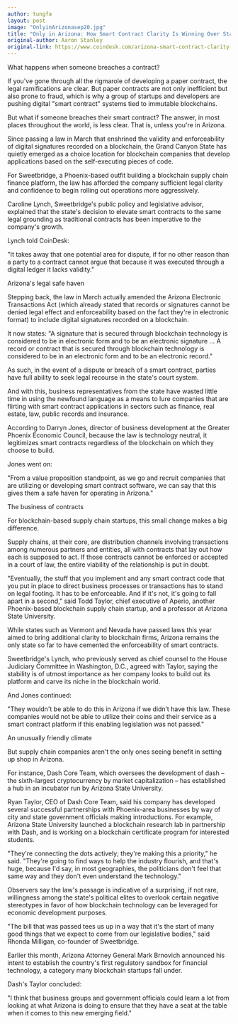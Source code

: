 ```yaml
---
author: tungfa
layout: post
image: "OnlyinArizonasep20.jpg"
title: "Only in Arizona: How Smart Contract Clarity Is Winning Over Startups"
original-author: Aaron Stanley 
original-link: https://www.coindesk.com/arizona-smart-contract-clarity-winning-startups/
---
```


What happens when someone breaches a contract?

If you've gone through all the rigmarole of developing a paper contract, the legal ramifications are clear. But paper contracts are not only inefficient but also prone to fraud, which is why a group of startups and developers are pushing digital "smart contract" systems tied to immutable blockchains.

But what if someone breaches their smart contract? The answer, in most places throughout the world, is less clear. That is, unless you're in Arizona.

Since passing a law in March that enshrined the validity and enforceability of digital signatures recorded on a blockchain, the Grand Canyon State has quietly emerged as a choice location for blockchain companies that develop applications based on the self-executing pieces of code.

For Sweetbridge, a Phoenix-based outfit building a blockchain supply chain finance platform, the law has afforded the company sufficient legal clarity and confidence to begin rolling out operations more aggressively.

Caroline Lynch, Sweetbridge's public policy and legislative advisor, explained that the state's decision to elevate smart contracts to the same legal grounding as traditional contracts has been imperative to the company's growth.

Lynch told CoinDesk:

"It takes away that one potential area for dispute, if for no other reason than a party to a contract cannot argue that because it was executed through a digital ledger it lacks validity."

Arizona's legal safe haven

Stepping back, the law in March actually amended the Arizona Electronic Transactions Act (which already stated that records or signatures cannot be denied legal effect and enforceability based on the fact they're in electronic format) to include digital signatures recorded on a blockchain.

It now states: "A signature that is secured through blockchain technology is considered to be in electronic form and to be an electronic signature ... A record or contract that is secured through blockchain technology is considered to be in an electronic form and to be an electronic record."

As such, in the event of a dispute or breach of a smart contract, parties have full ability to seek legal recourse in the state's court system.

And with this, business representatives from the state have wasted little time in using the newfound language as a means to lure companies that are flirting with smart contract applications in sectors such as finance, real estate, law, public records and insurance.

According to Darryn Jones, director of business development at the Greater Phoenix Economic Council, because the law is technology neutral, it legitimizes smart contracts regardless of the blockchain on which they choose to build.

Jones went on:

"From a value proposition standpoint, as we go and recruit companies that are utilizing or developing smart contract software, we can say that this gives them a safe haven for operating in Arizona."

The business of contracts

For blockchain-based supply chain startups, this small change makes a big difference.

Supply chains, at their core, are distribution channels involving transactions among numerous partners and entities, all with contracts that lay out how each is supposed to act. If those contracts cannot be enforced or accepted in a court of law, the entire viability of the relationship is put in doubt.

"Eventually, the stuff that you implement and any smart contract code that you put in place to direct business processes or transactions has to stand on legal footing. It has to be enforceable. And if it's not, it's going to fall apart in a second," said Todd Taylor, chief executive of Aperio, another Phoenix-based blockchain supply chain startup, and a professor at Arizona State University.

While states such as Vermont and Nevada have passed laws this year aimed to bring additional clarity to blockchain firms, Arizona remains the only state so far to have cemented the enforceability of smart contracts.

Sweetbridge's Lynch, who previously served as chief counsel to the House Judiciary Committee in Washington, D.C., agreed with Taylor, saying the stability is of utmost importance as her company looks to build out its platform and carve its niche in the blockchain world.

And Jones continued:

"They wouldn't be able to do this in Arizona if we didn’t have this law. These companies would not be able to utilize their coins and their service as a smart contract platform if this enabling legislation was not passed."

An unusually friendly climate

But supply chain companies aren't the only ones seeing benefit in setting up shop in Arizona.

For instance, Dash Core Team, which oversees the development of dash – the sixth-largest cryptocurrency by market capitalization – has established a hub in an incubator run by Arizona State University.

Ryan Taylor, CEO of Dash Core Team, said his company has developed several successful partnerships with Phoenix-area businesses by way of city and state government officials making introductions. For example, Arizona State University launched a blockchain research lab in partnership with Dash, and is working on a blockchain certificate program for interested students.

"They're connecting the dots actively; they're making this a priority," he said. "They're going to find ways to help the industry flourish, and that's huge, because I'd say, in most geographies, the politicians don't feel that same way and they don't even understand the technology."

Observers say the law's passage is indicative of a surprising, if not rare, willingness among the state's political elites to overlook certain negative stereotypes in favor of how blockchain technology can be leveraged for economic development purposes.

"The bill that was passed tees us up in a way that it's the start of many good things that we expect to come from our legislative bodies," said Rhonda Milligan, co-founder of Sweetbridge.

Earlier this month, Arizona Attorney General Mark Brnovich announced his intent to establish the country's first regulatory sandbox for financial technology, a category many blockchain startups fall under.

Dash's Taylor concluded:

"I think that business groups and government officials could learn a lot from looking at what Arizona is doing to ensure that they have a seat at the table when it comes to this new emerging field."

